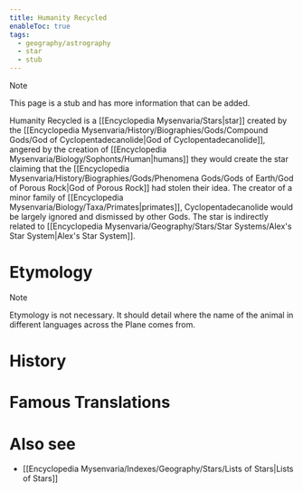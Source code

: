 ```yaml
---
title: Humanity Recycled
enableToc: true
tags:
  - geography/astrography
  - star
  - stub
---
```


> [!note]
> This page is a stub and has more information that can be added.

Humanity Recycled is a [[Encyclopedia Mysenvaria/Stars|star]] created by the [[Encyclopedia Mysenvaria/History/Biographies/Gods/Compound Gods/God of Cyclopentadecanolide|God of Cyclopentadecanolide]], angered by the creation of [[Encyclopedia Mysenvaria/Biology/Sophonts/Human|humans]] they would create the star claiming that the [[Encyclopedia Mysenvaria/History/Biographies/Gods/Phenomena Gods/Gods of Earth/God of Porous Rock|God of Porous Rock]] had stolen their idea. The creator of a minor family of [[Encyclopedia Mysenvaria/Biology/Taxa/Primates|primates]], Cyclopentadecanolide would be largely ignored and dismissed by other Gods. The star is indirectly related to [[Encyclopedia Mysenvaria/Geography/Stars/Star Systems/Alex's Star System|Alex's Star System]].
# Etymology

> [!note]
> Etymology is not necessary. It should detail where the name of the animal in different languages across the Plane comes from.
# History

# Famous Translations

# Also see
- [[Encyclopedia Mysenvaria/Indexes/Geography/Stars/Lists of Stars|Lists of Stars]]
